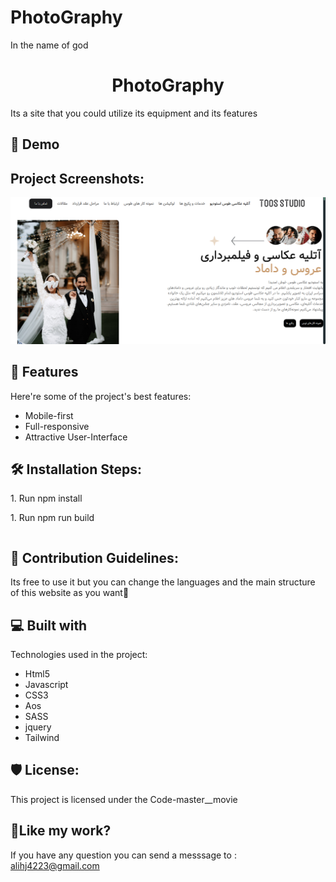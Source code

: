 # PhotoGraphy
In the name of god



<h1 align="center" id="title">PhotoGraphy</h1>






<p id="description">Its a site that you could utilize its equipment and its features</p>

<h2>🚀 Demo</h2>

<h2>Project Screenshots:</h2>

<img src="public/images/view.PNG">



  
  
<h2>🧐 Features</h2>

Here're some of the project's best features:

*   Mobile-first
*   Full-responsive
*   Attractive User-Interface

<h2>🛠️ Installation Steps:</h2>

<p>1. Run npm install </p>
<p>1. Run npm run build</p>

```

```

<h2>🍰 Contribution Guidelines:</h2>

Its free to use it but you can change the languages and the main structure of this website as you want💖

  
  
<h2>💻 Built with</h2>

Technologies used in the project:

*   Html5
*   Javascript
*   CSS3
*   Aos
*   SASS
*   jquery
*   Tailwind

<h2>🛡️ License:</h2>

This project is licensed under the Code-master\_\_movie

<h2>💖Like my work?</h2>

If you have any question you can send a messsage to : alihj4223@gmail.com
 

